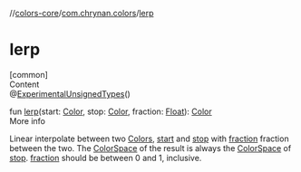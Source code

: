 //[colors-core](../../index.md)/[com.chrynan.colors](index.md)/[lerp](lerp.md)



# lerp  
[common]  
Content  
@[ExperimentalUnsignedTypes](https://kotlinlang.org/api/latest/jvm/stdlib/kotlin/-experimental-unsigned-types/index.html)()  
  
fun [lerp](lerp.md)(start: [Color](-color/index.md), stop: [Color](-color/index.md), fraction: [Float](https://kotlinlang.org/api/latest/jvm/stdlib/kotlin/-float/index.html)): [Color](-color/index.md)  
More info  


Linear interpolate between two [Colors](-color/index.md), [start](lerp.md) and [stop](lerp.md) with [fraction](lerp.md) fraction between the two. The [ColorSpace](../com.chrynan.colors.space/-color-space/index.md) of the result is always the [ColorSpace](-color/color-space.md) of [stop](lerp.md). [fraction](lerp.md) should be between 0 and 1, inclusive.

  



